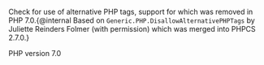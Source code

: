 Check for use of alternative PHP tags, support for which was removed in PHP 7.0.{@internal Based on `Generic.PHP.DisallowAlternativePHPTags` by Juliette Reinders Folmer
(with permission) which was merged into PHPCS 2.7.0.}

PHP version 7.0